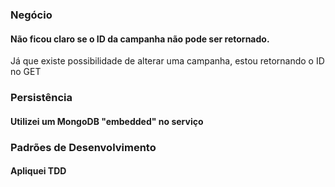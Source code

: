 ### Negócio
#### Não ficou claro se o ID da campanha não pode ser retornado.  
Já que existe possibilidade de alterar uma campanha, estou retornando o ID no GET

### Persistência
#### Utilizei um MongoDB "embedded" no serviço

### Padrões de Desenvolvimento
#### Apliquei TDD
